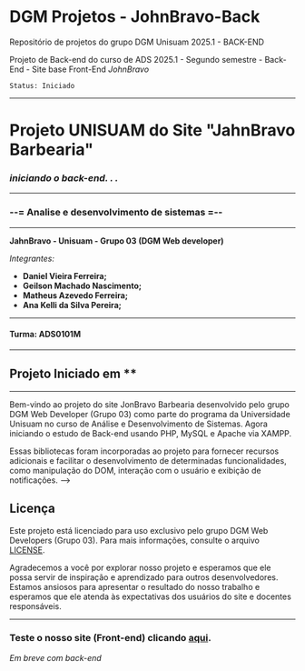 # DGM Projetos - JohnBravo-Back

Repositório de projetos do grupo DGM Unisuam 2025.1 - BACK-END

Projeto de Back-end do curso de ADS 2025.1 - Segundo semestre - Back-End - Site base Front-End *JohnBravo*

    Status: Iniciado

----------------------------------------------

# Projeto UNISUAM do Site "JahnBravo Barbearia"
### *iniciando o back-end. . .*
---
### --= Analise e desenvolvimento de sistemas =--

----------------------------------------------
**JahnBravo - Unisuam - Grupo 03 (DGM Web developer)**

*Integrantes:*

- **Daniel Vieira Ferreira;**
- **Geilson Machado Nascimento;**
- **Matheus Azevedo Ferreira;**
- **Ana Kelli da Silva Pereira;**

---

#### Turma: ADS0101M

----------------------------------------------

## Projeto Iniciado em **

----------------------------------------------

Bem-vindo ao projeto do site JonBravo Barbearia desenvolvido pelo grupo DGM Web Developer (Grupo 03) como parte do programa da Universidade Unisuam no curso de Análise e Desenvolvimento de Sistemas. Agora iniciando o estudo de Back-end usando PHP, MySQL e Apache via XAMPP.

<!-- ## Objetivo

O objetivo principal do projeto é construir a parte do Front-End de um site que fosse funcional e responsivo e que tivesse identidade própria e personalizada e com serviços exclusivos, oferecendo uma experiência agradável aos usuários. Foram implementadas as seguintes funcionalidades:

- Página de Cadastro: Uma página intuitiva e fácil de usar, com campos de preenchimento obrigatório, validação de formato, limites de caracteres e feedback visual ao usuário.

- Página de Login: Uma interface segura e amigável que permite aos usuários fazer login de forma rápida e eficiente. Além disso, oferecemos a opção de recuperação de senha para fornecer suporte adicional aos usuários em caso de esquecimento de suas credenciais.

- Tela Principal: A página principal do site, projetada para impressionar os visitantes com um layout moderno e atraente. Além disso, incluímos um recurso de modo escuro para uma experiência de visualização personalizada e a opção de tamanho de texto onde o usuário pode aumentar ou diminuir o texto conforme o desejado para a melhor visualização do conteúdo do site.

- Design Moderno: Foi dado destaque a um design moderno e estilizado, com uma identidade visual única e exclusiva. Utilizamos elementos visuais atraentes, cores harmoniosas e layout responsivo para garantir uma experiência de usuário agradável em diferentes dispositivos.

## Tecnologias Utilizadas

- HTML5: Utilizado para a estruturação e marcação das páginas.

- CSS3: Utilizado para a estilização e layout do site, garantindo uma aparência visualmente atraente.

- JavaScript: Utilizado para adicionar interatividade e funcionalidades dinâmicas ao site como o SPA (Single Page Application) para carregar as páginas do site dinamicamente deixando o site mais fluído e rápido.

- Frameworks (Bootstrap e MDB): Utilizado para acelerar o desenvolvimento e fornece recursos adicionais ao projeto.

- Bibliotecas: Foram usadas bibliotecas como a Font Awesome (biblioteca de ícones)<!--,  jQuery (biblioteca JavaScript) e iziToast (biblioteca JavaScript para notificações). -->
Essas bibliotecas foram incorporadas ao projeto para fornecer recursos adicionais e facilitar o desenvolvimento de determinadas funcionalidades, como manipulação do DOM, interação com o usuário e exibição de notificações. -->

## Licença

Este projeto está licenciado para uso exclusivo pelo grupo DGM Web Developers (Grupo 03). Para mais informações, consulte o arquivo [LICENSE](./LICENSE).

Agradecemos a você por explorar nosso projeto e esperamos que ele possa servir de inspiração e aprendizado para outros desenvolvedores. Estamos ansiosos para apresentar o resultado do nosso trabalho e esperamos que ele atenda às expectativas dos usuários do site e docentes responsáveis.

<!-- --- -->

<!-- ## Demo

### Imagens do projeto -->

<!-- ##### Tela inicial
<img src="./md-img/home.jpeg">
 -->

****

### **Teste o nosso site (Front-end) clicando [aqui](https://johnbravo-dgm.web.app).**
*Em breve com back-end*